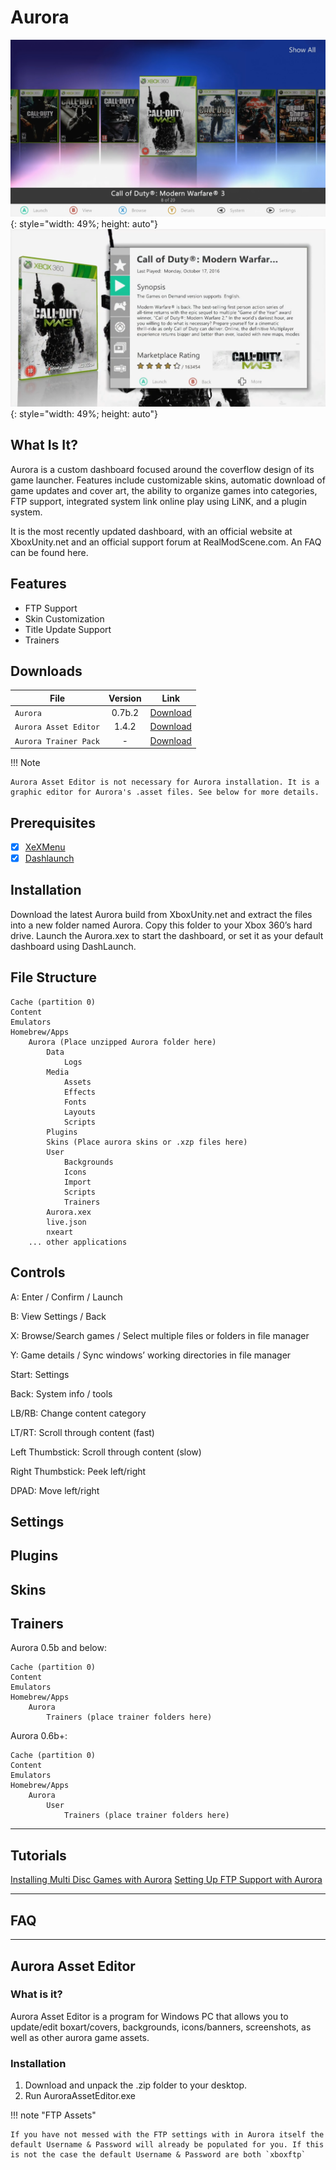 # Aurora

![](../assets/images/Aurora1.png){: style="width: 49%; height: auto"}
![](../assets/images/Aurora2.png){: style="width: 49%; height: auto"}

## What Is It?

Aurora is a custom dashboard focused around the coverflow design of its game launcher. Features include customizable skins, automatic download of game updates and cover art, the ability to organize games into categories, FTP support, integrated system link online play using LiNK, and a plugin system.

It is the most recently updated dashboard, with an official website at XboxUnity.net and an official support forum at RealModScene.com. An FAQ can be found here.

## Features

* FTP Support
* Skin Customization
* Title Update Support
* Trainers

## Downloads

| File                  | Version | Link                                                                                           |
|-----------------------|:-------:|------------------------------------------------------------------------------------------------|
| `Aurora`              | 0.7b.2  | [Download](http://phoenix.xboxunity.net/downloads/Aurora%200.7b.2%20-%20Release%20Package.rar) |
| `Aurora Asset Editor` |  1.4.2  | [Download](https://github.com/XboxUnity/AuroraAssetEditor/releases)                            |
| `Aurora Trainer Pack` |    -    | [Download](https://drive.google.com/file/d/1a46uoDem1OvK80HhVk1Mvwdrtku9jS7g/view?usp=sharing) |

!!! Note

    Aurora Asset Editor is not necessary for Aurora installation. It is a graphic editor for Aurora's .asset files. See below for more details.

## Prerequisites

* [x] [XeXMenu](../homebrew/xexmenu.md)
* [x] [Dashlaunch](../homebrew/dashlaunch.md)

## Installation

Download the latest Aurora build from XboxUnity.net and extract the files into a new folder named Aurora. Copy this folder to your Xbox 360’s hard drive. Launch the Aurora.xex to start the dashboard, or set it as your default dashboard using DashLaunch.

## File Structure

``` { .yaml .no-copy }
Cache (partition 0)
Content
Emulators
Homebrew/Apps
    Aurora (Place unzipped Aurora folder here)
        Data
            Logs
        Media
            Assets
            Effects
            Fonts
            Layouts
            Scripts
        Plugins
        Skins (Place aurora skins or .xzp files here)
        User
            Backgrounds
            Icons
            Import
            Scripts
            Trainers
        Aurora.xex
        live.json
        nxeart
    ... other applications
```

## Controls

A: Enter / Confirm / Launch

B: View Settings / Back

X: Browse/Search games / Select multiple files or folders in file manager

Y: Game details / Sync windows’ working directories in file manager

Start: Settings

Back: System info / tools

LB/RB: Change content category

LT/RT: Scroll through content (fast)

Left Thumbstick: Scroll through content (slow)

Right Thumbstick: Peek left/right

DPAD: Move left/right

## Settings



## Plugins



## Skins

## Trainers

Aurora 0.5b and below:
``` { .yaml .no-copy }
Cache (partition 0)
Content
Emulators
Homebrew/Apps
    Aurora 
        Trainers (place trainer folders here)
```

Aurora 0.6b+:
``` { .yaml .no-copy }
Cache (partition 0)
Content
Emulators
Homebrew/Apps
    Aurora 
        User
            Trainers (place trainer folders here)
```
---
## Tutorials

<div class="grid">
  <a href="../../tutorials/aurora-multi-disc-games" class="card">Installing Multi Disc Games with Aurora</a>
  <a href="../../tutorials/aurora-ftp-support" class="card">Setting Up FTP Support with Aurora</a>  
</div>

---
## FAQ

---

## Aurora Asset Editor

### What is it?

Aurora Asset Editor is a program for Windows PC that allows you to update/edit boxart/covers, backgrounds, icons/banners, screenshots, as well as other aurora game assets. 

### Installation

1. Download and unpack the .zip folder to your desktop. 
2. Run AuroraAssetEditor.exe

!!! note "FTP Assets"

    If you have not messed with the FTP settings with in Aurora itself the default Username & Password will already be populated for you. If this is not the case the default Username & Password are both `xboxftp`

